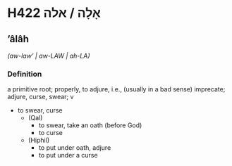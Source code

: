 # H422 אָלָה / אלה

## ʼâlâh

_(aw-law' | aw-LAW | ah-LA)_

### Definition

a primitive root; properly, to adjure, i.e., (usually in a bad sense) imprecate; adjure, curse, swear; v

- to swear, curse
  - (Qal)
    - to swear, take an oath (before God)
    - to curse
  - (Hiphil)
    - to put under oath, adjure
    - to put under a curse
